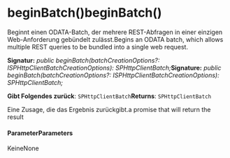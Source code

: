# <a name="beginbatch"></a><span data-ttu-id="ba37f-101">beginBatch()</span><span class="sxs-lookup"><span data-stu-id="ba37f-101">beginBatch()</span></span>




<span data-ttu-id="ba37f-102">Beginnt einen ODATA-Batch, der mehrere REST-Abfragen in einer einzigen Web-Anforderung gebündelt zulässt.</span><span class="sxs-lookup"><span data-stu-id="ba37f-102">Begins an ODATA batch, which allows multiple REST queries to be bundled into a single web request.</span></span>

<span data-ttu-id="ba37f-103">**Signatur:** _public beginBatch(batchCreationOptions?: ISPHttpClientBatchCreationOptions): SPHttpClientBatch;_</span><span class="sxs-lookup"><span data-stu-id="ba37f-103">**Signature:** _public beginBatch(batchCreationOptions?: ISPHttpClientBatchCreationOptions): SPHttpClientBatch;_</span></span>

<span data-ttu-id="ba37f-104">**Gibt Folgendes zurück**: `SPHttpClientBatch`</span><span class="sxs-lookup"><span data-stu-id="ba37f-104">**Returns**: `SPHttpClientBatch`</span></span>



<span data-ttu-id="ba37f-105">Eine Zusage, die das Ergebnis zurückgibt.</span><span class="sxs-lookup"><span data-stu-id="ba37f-105">a promise that will return the result</span></span>

#### <a name="parameters"></a><span data-ttu-id="ba37f-106">Parameter</span><span class="sxs-lookup"><span data-stu-id="ba37f-106">Parameters</span></span>
<span data-ttu-id="ba37f-107">Keine</span><span class="sxs-lookup"><span data-stu-id="ba37f-107">None</span></span>


